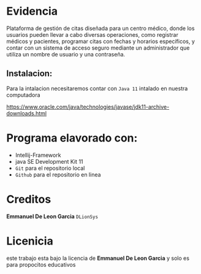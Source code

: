# Evidencia
Plataforma de gestión de citas diseñada para un centro médico, donde los usuarios pueden llevar a cabo diversas operaciones, como registrar médicos y pacientes, programar citas con fechas y horarios específicos, y contar con un sistema de acceso seguro mediante un administrador que utiliza un nombre de usuario y una contraseña.
## Instalacion:
Para la intalacion necesitaremos contar con `Java 11` intalado en nuestra computadora

https://www.oracle.com/java/technologies/javase/jdk11-archive-downloads.html 

# Programa elavorado con:
- Intellij-Framework
- java SE Development Kit 11
- `Git` para el repositorio local
- `Github` para el repositorio en linea

# Creditos
**Emmanuel De Leon Garcia** `DLionSys`

# Licenicia
  este trabajo esta bajo la licencia de **Emmanuel De Leon Garcia** y solo es para propocitos educativos
